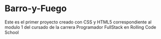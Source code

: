 # Barro-y-Fuego
Este es el primer proyecto creado con CSS y HTML5 correspondiente al modulo 1 del cursado de la carrera Programador FullStack en Rolling Code School
